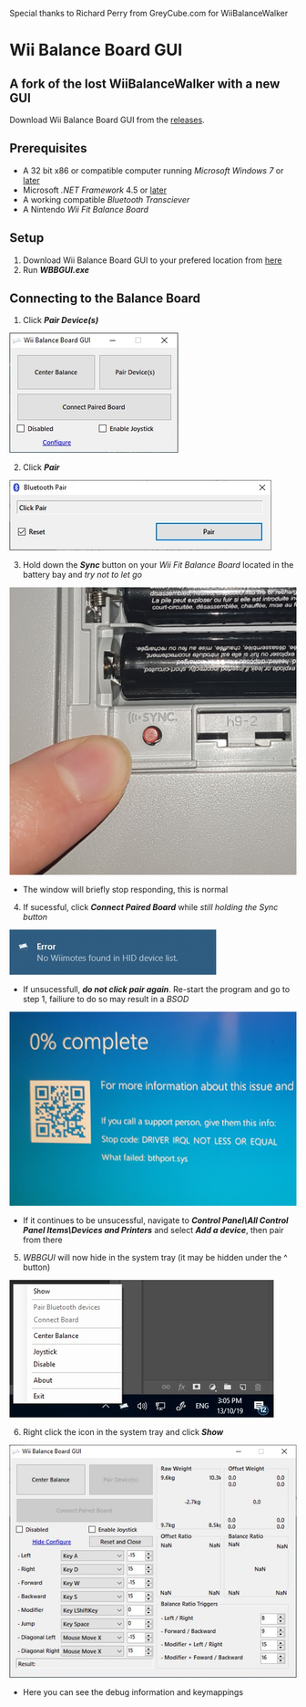 Special thanks to Richard Perry from GreyCube.com for WiiBalanceWalker

# Wii Balance Board GUI
## A fork of the lost WiiBalanceWalker with a new GUI

Download Wii Balance Board GUI from the [releases](https://github.com/TheOneTrueCode/Wii-Balance-Board-GUI/releases "WBBGUI download").

## Prerequisites

* A 32 bit x86 or compatible computer running *Microsoft Windows 7* or [later](https://www.microsoft.com/en-ca/software-download/windows10)
* Microsoft *.NET Framework* 4.5 or [later](https://www.microsoft.com/en-us/download/confirmation.aspx?id=55170)
* A working compatible *Bluetooth Transciever* 
* A Nintendo *Wii Fit Balance Board*

## Setup

1. Download Wii Balance Board GUI to your prefered location from [here](https://github.com/TheOneTrueCode/Wii-Balance-Board-GUI/releases "WBBGUI download")
2. Run ***WBBGUI.exe***

## Connecting to the Balance Board

1. Click ***Pair Device(s)***

![WBBGUI](img/WBBGUI.jpg "WBBGUI")

2. Click ***Pair***

![WBBGUIpair](img/WBBGUIpair.jpg "WBBGUIpair")

3. Hold down the ***Sync*** button on your *Wii Fit Balance Board* located in the battery bay and *try not to let go*

![Sync](img/sync.jpg)

  * The window will briefly stop responding, this is normal

4. If sucessful, click ***Connect Paired Board*** while *still holding the Sync button* 

![error](img/error.jpg "error")

  * If unsucessfull, ***do not click pair again***. Re-start the program and go to step 1, failiure to do so may result in a *BSOD*
  
![Blue Screen Of Death](img/bsod.jpg "BSOD")
  
  * If it continues to be unsucessful, navigate to ***Control Panel\All Control Panel Items\Devices and Printers*** and select ***Add a device***, then pair from there
  
5. *WBBGUI* will now hide in the system tray (it may be hidden under the ^ button)

![System Tray](img/system%20tray.jpg "Syetem Tray")

6. Right click the icon in the system tray and click ***Show***

![WBBGUIdebug](img/debug.jpg "WBBGUIdebug")

*  Here you can see the debug information and keymappings


 
